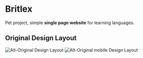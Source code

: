 # Britlex

Pet project, simple **single page website** for learning languages.

## Original Design Layout

![Alt-Original Design Layout](/design.avif)
![Alt-Original mobile Design Layout](/mobile_design.avif)
